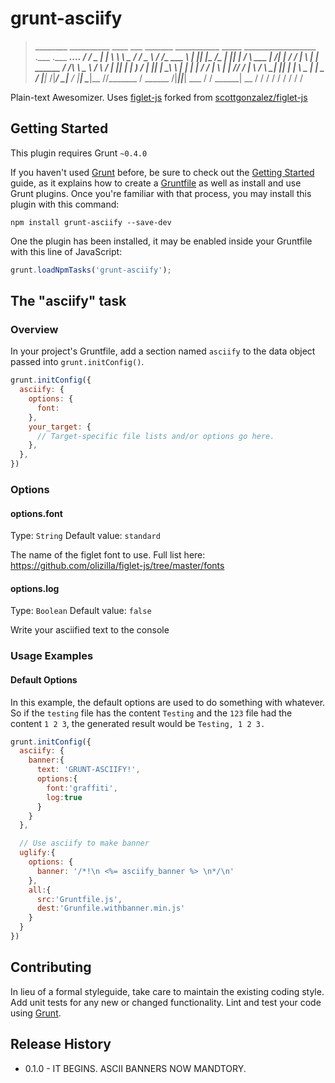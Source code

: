 # grunt-asciify

>  ________ __________  ____ ___  _______   ___________            _____     __________________  .___ .___ ________________.___.._.
> /  _____/ \______   \|    |   \ \      \  \__    ___/           /  _  \   /   _____/\_   ___ \ |   ||   |\_   _____/\__  |   || |
>/   \  ___  |       _/|    |   / /   |   \   |    |     ______  /  /_\  \  \_____  \ /    \  \/ |   ||   | |    __)   /   |   || |
>     \_\  \ |    |   \|    |  / /    |    \  |    |    /_____/ /    |    \ /        \\     \____|   ||   | |     \    \____   | \|
> \______  / |____|_  /|______/  \____|__  /  |____|            \____|__  //_______  / \______  /|___||___| \___  /    / ______| __
>        \/         \/                   \/                             \/         \/         \/                \/     \/        \/


Plain-text Awesomizer. Uses [figlet-js](https://github.com/olizilla/figlet-js) forked from [scottgonzalez/figlet-js](https://github.com/scottgonzalez/figlet-js)

## Getting Started
This plugin requires Grunt `~0.4.0`

If you haven't used [Grunt](http://gruntjs.com/) before, be sure to check out the [Getting Started](http://gruntjs.com/getting-started) guide, as it explains how to create a [Gruntfile](http://gruntjs.com/sample-gruntfile) as well as install and use Grunt plugins. Once you're familiar with that process, you may install this plugin with this command:

```shell
npm install grunt-asciify --save-dev
```

One the plugin has been installed, it may be enabled inside your Gruntfile with this line of JavaScript:

```js
grunt.loadNpmTasks('grunt-asciify');
```

## The "asciify" task

### Overview
In your project's Gruntfile, add a section named `asciify` to the data object passed into `grunt.initConfig()`.

```js
grunt.initConfig({
  asciify: {
    options: {
      font: 
    },
    your_target: {
      // Target-specific file lists and/or options go here.
    },
  },
})
```

### Options

#### options.font
Type: `String`
Default value: `standard`

The name of the figlet font to use. Full list here: https://github.com/olizilla/figlet-js/tree/master/fonts

#### options.log
Type: `Boolean`
Default value: `false`

Write your asciified text to the console

### Usage Examples

#### Default Options
In this example, the default options are used to do something with whatever. So if the `testing` file has the content `Testing` and the `123` file had the content `1 2 3`, the generated result would be `Testing, 1 2 3.`

```js
grunt.initConfig({
  asciify: {
    banner:{
      text: 'GRUNT-ASCIIFY!',
      options:{
        font:'graffiti',
        log:true
      }
    }
  },

  // Use asciify to make banner
  uglify:{
    options: {
      banner: '/*!\n <%= asciify_banner %> \n*/\n'
    },
    all:{
      src:'Gruntfile.js',
      dest:'Grunfile.withbanner.min.js'        
    }
  }
})
```

## Contributing
In lieu of a formal styleguide, take care to maintain the existing coding style. Add unit tests for any new or changed functionality. Lint and test your code using [Grunt](http://gruntjs.com/).

## Release History
* 0.1.0 - IT BEGINS. ASCII BANNERS NOW MANDTORY.
